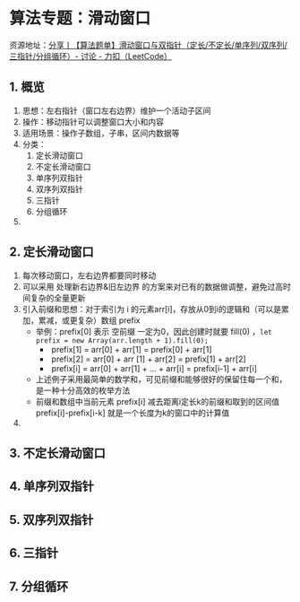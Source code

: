 # 算法专题：滑动窗口

资源地址：[分享丨【算法题单】滑动窗口与双指针（定长/不定长/单序列/双序列/三指针/分组循环）- 讨论 - 力扣（LeetCode）](https://leetcode.cn/discuss/post/3578981/ti-dan-hua-dong-chuang-kou-ding-chang-bu-rzz7/)



## 1. 概览

1. 思想：左右指针（窗口左右边界）维护一个活动子区间
2. 操作：移动指针可以调整窗口大小和内容
3. 适用场景：操作子数组，子串，区间内数据等
4. 分类：
   1. 定长滑动窗口
   2. 不定长滑动窗口
   3. 单序列双指针
   4. 双序列双指针
   5. 三指针
   6. 分组循环
6. 



## 2. 定长滑动窗口

1. 每次移动窗口，左右边界都要同时移动
2. 可以采用 处理新右边界&旧左边界 的方案来对已有的数据做调整，避免过高时间复杂的全量更新
3. 引入前缀和思想：对于索引为 i 的元素arr[i]，存放从0到i的逻辑和（可以是累加，累减，或更复杂）数组 prefix
   - 举例：prefix[0] 表示 空前缀 一定为0，因此创建时就要 fill(0) ，`let prefix = new Array(arr.length + 1).fill(0);`
     - ​	prefix[1] = arr[0] + arr[1] = prefix[0] + arr[1]
     - ​    prefix[2] = arr[0] + arr [1] + arr[2] = prefix[1] + arr[2]
     - ​    prefix[i] = arr[0] + arr[1] + ... + arr[i] = prefix[i-1] + arr[i]
   - 上述例子采用最简单的数学和，可见前缀和能够很好的保留住每一个和，是一种十分高效的枚举方法
   - 前缀和数组中当前元素 prefix[i] 减去距离i定长k的前缀和取到的区间值 prefix[i]-prefix[i-k] 就是一个长度为k的窗口中的计算值
4. 



## 3. 不定长滑动窗口





## 4. 单序列双指针





## 5. 双序列双指针





## 6. 三指针





## 7. 分组循环



